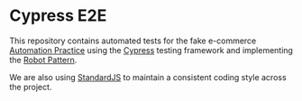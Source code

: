 # Cypress E2E

This repository contains automated tests for the fake e-commerce [Automation Practice](http://www.automationpractice.pl/index.php) using the [Cypress](https://www.cypress.io/) testing framework and implementing the [Robot Pattern](https://jakewharton.com/testing-robots/?source=post_page-----fc820ce250f7--------------------------------).

We are also using [StandardJS](https://standardjs.com/) to maintain a consistent coding style across the project. 